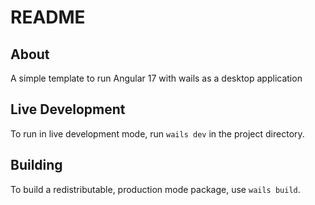 # README

## About

A simple template to run Angular 17 with wails as a desktop application 

## Live Development

To run in live development mode, run `wails dev` in the project directory.

## Building

To build a redistributable, production mode package, use `wails build`.
